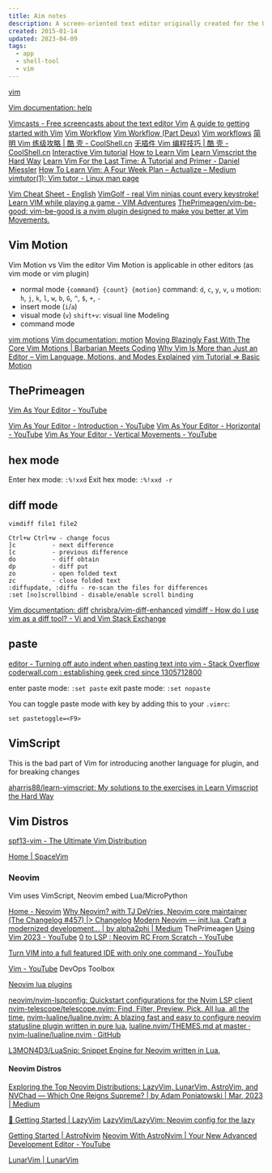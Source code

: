 ```yaml
---
title: Aim notes
description: A screen-oriented text editor originally created for the Unix operating system
created: 2015-01-14
updated: 2023-04-09
tags:
  - app
  - shell-tool
  - vim
---
```


[vim](<https://en.wikipedia.org/wiki/Vim_(text_editor)>)

[Vim documentation: help](http://vimdoc.sourceforge.net/htmldoc/help.html)

[Vimcasts - Free screencasts about the text editor Vim](http://vimcasts.org/)
[A guide to getting started with Vim](http://www.integralist.co.uk/posts/vim-1.html)
[Vim Workflow](http://www.integralist.co.uk/posts/vim-2.html)
[Vim Workflow (Part Deux)](http://www.integralist.co.uk/posts/vim-3.html)
[Vim workflows](http://mrmrs.io/writing/2013/12/21/vim-workflows/)
[简明 Vim 练级攻略 | 酷 壳 - CoolShell.cn](http://coolshell.cn/articles/5426.html)
[无插件 Vim 编程技巧 | 酷 壳 - CoolShell.cn](http://coolshell.cn/articles/11312.html)
[Interactive Vim tutorial](http://www.openvim.com/tutorial.html)
[How to Learn Vim](http://mrmrs.io/writing/2013/12/19/how-to-learn-vim/)
[Learn Vimscript the Hard Way](http://learnvimscriptthehardway.stevelosh.com/)
[Learn Vim For the Last Time: A Tutorial and Primer - Daniel Miessler](https://danielmiessler.com/study/vim/)
[How To Learn Vim: A Four Week Plan – Actualize – Medium](https://medium.com/actualize-network/how-to-learn-vim-a-four-week-plan-cd8b376a9b85)
[vimtutor(1): Vim tutor - Linux man page](https://linux.die.net/man/1/vimtutor)

[Vim Cheat Sheet - English](https://vim.rtorr.com/)
[VimGolf - real Vim ninjas count every keystroke!](http://www.vimgolf.com/)
[Learn VIM while playing a game - VIM Adventures](https://vim-adventures.com/)
[ThePrimeagen/vim-be-good: vim-be-good is a nvim plugin designed to make you better at Vim Movements.](https://github.com/ThePrimeagen/vim-be-good)

## Vim Motion

Vim Motion vs Vim the editor
Vim Motion is applicable in other editors (as vim mode or vim plugin)

- normal mode
  `{command} {count} {motion}`
  command: `d`, `c`, `y`, `v`, `u`
  motion: `h`, `j`, `k`, `l`, `w`, `b`, `G`, `^`, `$`, `+`, `-`
- insert mode (`i`/`a`)
- visual mode (`v`)
  `shift+v`: visual line Modeling
- command mode

[vim motions](https://www.phind.com/search?cache=588ad35e-8713-4f93-b0ba-6d0844af5f71)
[Vim documentation: motion](https://vimdoc.sourceforge.net/htmldoc/motion.html)
[Moving Blazingly Fast With The Core Vim Motions | Barbarian Meets Coding](https://www.barbarianmeetscoding.com/boost-your-coding-fu-with-vscode-and-vim/moving-blazingly-fast-with-the-core-vim-motions/)
[Why Vim Is More than Just an Editor – Vim Language, Motions, and Modes Explained](https://www.freecodecamp.org/news/vim-language-and-motions-explained/)
[vim Tutorial => Basic Motion](https://riptutorial.com/vim/example/5512/basic-motion)

## ThePrimeagen

[Vim As Your Editor - YouTube](https://www.youtube.com/playlist?list=PLm323Lc7iSW_wuxqmKx_xxNtJC_hJbQ7R)

[Vim As Your Editor - Introduction - YouTube](https://www.youtube.com/watch?v=X6AR2RMB5tE)
[Vim As Your Editor - Horizontal - YouTube](https://www.youtube.com/watch?v=5JGVtttuDQA)
[Vim As Your Editor - Vertical Movements - YouTube](https://www.youtube.com/watch?v=KfENDDEpCsI)

## hex mode

Enter hex mode: `:%!xxd`
Exit hex mode: `:%!xxd -r`

## diff mode

`vimdiff file1 file2`

```
Ctrl+w Ctrl+w - change focus
]c          - next difference
[c          - previous difference
do          - diff obtain
dp          - diff put
zo          - open folded text
zc          - close folded text
:diffupdate, :diffu - re-scan the files for differences
:set [no]scrollbind - disable/enable scroll binding
```

[Vim documentation: diff](http://vimdoc.sourceforge.net/htmldoc/diff.html)
[chrisbra/vim-diff-enhanced](https://github.com/chrisbra/vim-diff-enhanced)
[vimdiff - How do I use vim as a diff tool? - Vi and Vim Stack Exchange](https://vi.stackexchange.com/questions/625/how-do-i-use-vim-as-a-diff-tool)

## paste

[editor - Turning off auto indent when pasting text into vim - Stack Overflow](http://stackoverflow.com/questions/2514445/turning-off-auto-indent-when-pasting-text-into-vim)
[coderwall.com : establishing geek cred since 1305712800](https://coderwall.com/p/if9mda/automatically-set-paste-mode-in-vim-when-pasting-in-insert-mode)

enter paste mode: `:set paste`
exit paste mode: `:set nopaste`

You can toggle paste mode with key by adding this to your `.vimrc`:

```
set pastetoggle=<F9>
```

## VimScript

This is the bad part of Vim for introducing another language for plugin, and for breaking changes

[aharris88/learn-vimscript: My solutions to the exercises in Learn Vimscript the Hard Way](https://github.com/aharris88/learn-vimscript)

## Vim Distros

[spf13-vim - The Ultimate Vim Distribution](https://vim.spf13.com/)

[Home | SpaceVim](https://spacevim.org/)

### Neovim

Vim uses VimScript, Neovim embed Lua/MicroPython

[Home - Neovim](https://neovim.io/)
[Why Neovim? with TJ DeVries, Neovim core maintainer (The Changelog #457) |> Changelog](https://changelog.com/podcast/457)
[Modern Neovim — init.lua. Craft a modernized development… | by alpha2phi | Medium](https://alpha2phi.medium.com/modern-neovim-init-lua-ab1220e3ecc1)
ThePrimeagen
[Using Vim 2023 - YouTube](https://www.youtube.com/watch?v=FrMRyXtiJkc)
[0 to LSP : Neovim RC From Scratch - YouTube](https://www.youtube.com/watch?v=w7i4amO_zaE)

[Turn VIM into a full featured IDE with only one command - YouTube](https://www.youtube.com/watch?v=Mtgo-nP_r8Y)

[Vim - YouTube](https://www.youtube.com/playlist?list=PLmcTCfaoOo_grgVqU7UbOx7_RG9kXPgEr) DevOps Toolbox

[Neovim lua plugins](https://nvimluau.dev/)

[neovim/nvim-lspconfig: Quickstart configurations for the Nvim LSP client](https://github.com/neovim/nvim-lspconfig)
[nvim-telescope/telescope.nvim: Find, Filter, Preview, Pick. All lua, all the time.](https://github.com/nvim-telescope/telescope.nvim)
[nvim-lualine/lualine.nvim: A blazing fast and easy to configure neovim statusline plugin written in pure lua.](https://github.com/nvim-lualine/lualine.nvim)
[lualine.nvim/THEMES.md at master · nvim-lualine/lualine.nvim · GitHub](https://github.com/nvim-lualine/lualine.nvim/blob/master/THEMES.md)

[L3MON4D3/LuaSnip: Snippet Engine for Neovim written in Lua.](https://github.com/L3MON4D3/LuaSnip)

#### Neovim Distros

[Exploring the Top Neovim Distributions: LazyVim, LunarVim, AstroVim, and NVChad — Which One Reigns Supreme? | by Adam Poniatowski | Mar, 2023 | Medium](https://medium.com/@adaml.poniatowski/exploring-the-top-neovim-distributions-lazyvim-lunarvim-astrovim-and-nvchad-which-one-reigns-3adcdbfa478d)

[🚀 Getting Started | LazyVim](https://www.lazyvim.org/)
[LazyVim/LazyVim: Neovim config for the lazy](https://github.com/LazyVim/LazyVim)

[Getting Started | AstroNvim](https://astronvim.com/)
[Neovim With AstroNvim | Your New Advanced Development Editor - YouTube](https://www.youtube.com/watch?v=GEHPiZ10gOk)

[LunarVim | LunarVim](https://www.lunarvim.org/)

